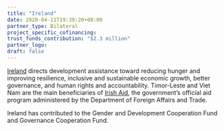 ```yaml
---
title: "Ireland"
date: 2020-04-11T19:39:20+08:00
partner_type: Bilateral
project_specific_cofinancing:
trust_funds_contribution: "$2.3 million"
partner_logo:
draft: false
---
```


<a href="https://www.adb.org/publications/ireland-fact-sheet" target="_blank">Ireland</a> directs development assistance toward reducing hunger and improving resilience, inclusive and sustainable economic growth, better governance, and human rights and accountability. Timor-Leste and Viet Nam are the main beneficiaries of <a href="https://www.irishaid.ie/" target="_blank">Irish Aid</a>, the government’s official aid program administered by the Department of Foreign Affairs and Trade.  

Ireland has contributed to the Gender and Development Cooperation Fund and Governance Cooperation Fund. 

